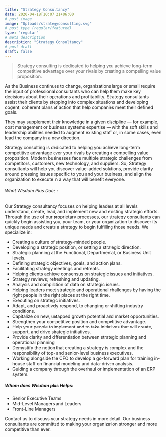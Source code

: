 ```yaml
---
title: "Strategy Consultancy"
date: 2020-04-18T10:07:21+06:00
# post image
image: "Uploads/strategyconsulting.svg"
# post type (regular/featured)
type: "regular"
# meta description
description: "Strategy Consultancy"
# post draft
draft: false
---
```

>Strategy consulting is dedicated to helping you achieve long-term competitive advantage over your rivals by creating a compelling value proposition. 

As the Business continues to change, organizations large or small require the input of professional consultants who can help them make key decisions about their operations and profitability. Strategy consultants assist their clients by stepping into complex situations and developing cogent, coherent plans of action that help companies meet their defined goals.  

They may supplement their knowledge in a given discipline — for example, cost management or business systems expertise — with the soft skills and leadership abilities needed to augment existing staff or, in some cases, even lead the company in a new direction. 

Strategy consulting is dedicated to helping you achieve long-term competitive advantage over your rivals by creating a compelling value proposition. Modern businesses face multiple strategic challenges from competitors, customers, new technology, and suppliers. So; Strategy consultants will help you discover value-added solutions, provide clarity around pressing issues specific to you and your business, and align the organization to execute in a way that will benefit everyone.

###### What Wisdom Plus Does :

Our Strategy consultancy focuses on helping leaders at all levels understand, create, lead, and implement new and existing strategic efforts. Through the use of our proprietary processes, our strategy consultants can quickly begin assisting you, your team, or your organization to discover its unique needs and create a strategy to begin fulfilling those needs. We specialize in:

- Creating a culture of strategy-minded people.
- Developing a strategic position, or setting a strategic direction.
- Strategic planning at the Functional, Departmental, or Business Unit levels.
- Defining strategic objectives, goals, and action plans.
- Facilitating strategy meetings and retreats.
- Helping clients achieve consensus on strategic issues and initiatives.
- Strategy reviews; refreshing and updating.
- Analysis and compilation of data on strategic issues.
- Helping leaders meet strategic and operational challenges by having the right people in the right places at the right time.
- Executing on strategic initiatives.
- Adapt, and proactively respond, to changing or shifting industry conditions.
- Capitalize on new, untapped growth potential and market opportunities.
- Strengthen your competitive position and competitive advantage.
- Help your people to implement and to take initiatives that will create, support, and drive strategic initiatives.
- Provide clarity and differentiation between strategic planning and operational planning.
- Demystify the notion that creating a strategy is complex and the responsibility of top- and senior-level business executives.
- Working alongside the CFO to develop a go-forward plan for training in-house staff on financial modeling and data-driven analysis.
- Guiding a company through the overhaul or implementation of an ERP system. 

##### Whom does Wisdom plus Helps:

- Senior Executive Teams
- Mid-Level Managers and Leaders
- Front-Line Managers

Contact us to discuss your strategy needs in more detail. 
Our business consultants are committed to making your organization stronger and more competitive than ever.
